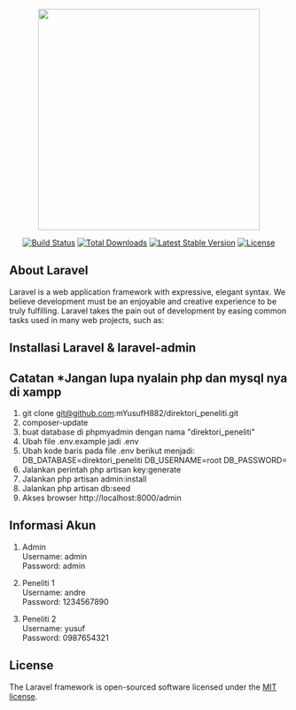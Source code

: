 <p align="center"><a href="https://laravel.com" target="_blank"><img src="https://raw.githubusercontent.com/laravel/art/master/logo-lockup/5%20SVG/2%20CMYK/1%20Full%20Color/laravel-logolockup-cmyk-red.svg" width="400"></a></p>

<p align="center">
<a href="https://travis-ci.org/laravel/framework"><img src="https://travis-ci.org/laravel/framework.svg" alt="Build Status"></a>
<a href="https://packagist.org/packages/laravel/framework"><img src="https://img.shields.io/packagist/dt/laravel/framework" alt="Total Downloads"></a>
<a href="https://packagist.org/packages/laravel/framework"><img src="https://img.shields.io/packagist/v/laravel/framework" alt="Latest Stable Version"></a>
<a href="https://packagist.org/packages/laravel/framework"><img src="https://img.shields.io/packagist/l/laravel/framework" alt="License"></a>
</p>

## About Laravel

Laravel is a web application framework with expressive, elegant syntax. We believe development must be an enjoyable and creative experience to be truly fulfilling. Laravel takes the pain out of development by easing common tasks used in many web projects, such as:

## Installasi Laravel & laravel-admin
## Catatan *Jangan lupa nyalain php dan mysql nya di xampp
1. git clone git@github.com:mYusufH882/direktori_peneliti.git
2. composer-update
3. buat database di phpmyadmin dengan nama "direktori_peneliti"
4. Ubah file .env.example jadi .env
5. Ubah kode baris pada file .env berikut menjadi:
    DB_DATABASE=direktori_peneliti
    DB_USERNAME=root
    DB_PASSWORD=
7. Jalankan perintah php artisan key:generate
8. Jalankan php artisan admin:install
9. Jalankan php artisan db:seed
10. Akses browser http://localhost:8000/admin

## Informasi Akun
1. Admin <br/>
   Username: admin <br/>
   Password: admin
   
2. Peneliti 1 <br/>
   Username: andre <br/>
   Password: 1234567890
   
3. Peneliti 2 <br/>
   Username: yusuf <br/>
   Password: 0987654321
   
## License

The Laravel framework is open-sourced software licensed under the [MIT license](https://opensource.org/licenses/MIT).

